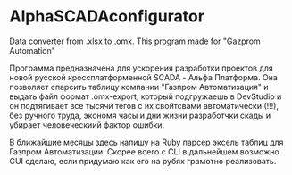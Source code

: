 # AlphaSCADAconfigurator
Data converter from .xlsx to .omx. This program made for "Gazprom Automation"

Программа предназначена для ускорения разработки проектов для новой русской кроссплатформенной SCADA - Альфа Платформа. Она позволяет спарсить таблицу компании "Газпром Автоматизация" и выдать файл формат .omx-export, который подгружаешь в DevStudio и он подтягивает все тысячи тегов с их свойтсвами автоматически (!!!), без ручного труда, экономя часы и дни жизни разработчки скады и убирает человеческиий фактор ошибки.
 

В ближайшие месяцы здесь напишу на Ruby парсер эксель таблиц для Газпром Автоматизации. Скорее всего с CLI в дальнейшем возможно GUI сделаю, если придумаю как его на рубях грамотно реализовать.
